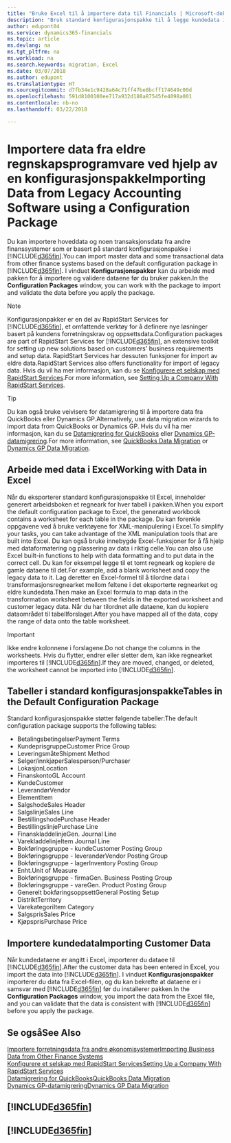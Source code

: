 ```yaml
---
title: "Bruke Excel til å importere data til Financials | Microsoft-dokumentasjon"
description: "Bruk standard konfigurasjonspakke til å legge kundedata i Excel og importere dataene tilbake til Finance and Operations, Business edition."
author: edupont04
ms.service: dynamics365-financials
ms.topic: article
ms.devlang: na
ms.tgt_pltfrm: na
ms.workload: na
ms.search.keywords: migration, Excel
ms.date: 03/07/2018
ms.author: edupont
ms.translationtype: HT
ms.sourcegitcommit: d7fb34e1c9428a64c71ff47be8bcff174649c00d
ms.openlocfilehash: 591d8100100ee717a932d188a87545fe4098a001
ms.contentlocale: nb-no
ms.lasthandoff: 03/22/2018

---
```

# <a name="importing-data-from-legacy-accounting-software-using-a-configuration-package"></a><span data-ttu-id="c5121-103">Importere data fra eldre regnskapsprogramvare ved hjelp av en konfigurasjonspakke</span><span class="sxs-lookup"><span data-stu-id="c5121-103">Importing Data from Legacy Accounting Software using a Configuration Package</span></span>
<span data-ttu-id="c5121-104">Du kan importere hoveddata og noen transaksjonsdata fra andre finanssystemer som er basert på standard konfigurasjonspakke i [!INCLUDE[d365fin](includes/d365fin_md.md)].</span><span class="sxs-lookup"><span data-stu-id="c5121-104">You can import master data and some transactional data from other finance systems based on the default configuration package in [!INCLUDE[d365fin](includes/d365fin_md.md)].</span></span> <span data-ttu-id="c5121-105">I vinduet **Konfigurasjonspakker** kan du arbeide med pakken for å importere og validere dataene før du bruker pakken.</span><span class="sxs-lookup"><span data-stu-id="c5121-105">In the **Configuration Packages** window, you can work with the package to import and validate the data before you apply the package.</span></span>  

> [!NOTE]  
> <span data-ttu-id="c5121-106">Konfigurasjonpakker er en del av RapidStart Services for [!INCLUDE[d365fin](includes/d365fin_md.md)], et omfattende verktøy for å definere nye løsninger basert på kundens forretningskrav og oppsettsdata.</span><span class="sxs-lookup"><span data-stu-id="c5121-106">Configuration packages are part of RapidStart Services for [!INCLUDE[d365fin](includes/d365fin_md.md)], an extensive toolkit for setting up new solutions based on customers' business requirements and setup data.</span></span> <span data-ttu-id="c5121-107">RapidStart Services har dessuten funksjoner for import av eldre data.</span><span class="sxs-lookup"><span data-stu-id="c5121-107">RapidStart Services also offers functionality for import of legacy data.</span></span> <span data-ttu-id="c5121-108">Hvis du vil ha mer informasjon, kan du se [Konfigurere et selskap med RapidStart Services](admin-set-up-a-company-with-rapidstart.md).</span><span class="sxs-lookup"><span data-stu-id="c5121-108">For more information, see [Setting Up a Company With RapidStart Services](admin-set-up-a-company-with-rapidstart.md).</span></span>

> [!TIP]  
>   <span data-ttu-id="c5121-109">Du kan også bruke veivisere for datamigrering til å importere data fra QuickBooks eller Dynamics GP.</span><span class="sxs-lookup"><span data-stu-id="c5121-109">Alternatively, use data migration wizards to import data from QuickBooks or Dynamics GP.</span></span> <span data-ttu-id="c5121-110">Hvis du vil ha mer informasjon, kan du se [Datamigrering for QuickBooks](ui-extensions-quickbooks-data-migration.md) eller [Dynamics GP-datamigrering](ui-extensions-dynamicsgp-data-migration.md).</span><span class="sxs-lookup"><span data-stu-id="c5121-110">For more information, see [QuickBooks Data Migration](ui-extensions-quickbooks-data-migration.md) or [Dynamics GP Data Migration](ui-extensions-dynamicsgp-data-migration.md).</span></span>  

## <a name="working-with-data-in-excel"></a><span data-ttu-id="c5121-111">Arbeide med data i Excel</span><span class="sxs-lookup"><span data-stu-id="c5121-111">Working with Data in Excel</span></span>
<span data-ttu-id="c5121-112">Når du eksporterer standard konfigurasjonspakke til Excel, inneholder generert arbeidsboken et regneark for hver tabell i pakken.</span><span class="sxs-lookup"><span data-stu-id="c5121-112">When you export the default configuration package to Excel, the generated workbook contains a worksheet for each table in the package.</span></span> <span data-ttu-id="c5121-113">Du kan forenkle oppgavene ved å bruke verktøyene for XML-manipulering i Excel.</span><span class="sxs-lookup"><span data-stu-id="c5121-113">To simplify your tasks, you can take advantage of the XML manipulation tools that are built into Excel.</span></span> <span data-ttu-id="c5121-114">Du kan også bruke innebygde Excel-funksjoner for å få hjelp med dataformatering og plassering av data i riktig celle.</span><span class="sxs-lookup"><span data-stu-id="c5121-114">You can also use Excel built-in functions to help with data formatting and to put data in the correct cell.</span></span> <span data-ttu-id="c5121-115">Du kan for eksempel legge til et tomt regneark og kopiere de gamle dataene til det.</span><span class="sxs-lookup"><span data-stu-id="c5121-115">For example, add a blank worksheet and copy the legacy data to it.</span></span> <span data-ttu-id="c5121-116">Lag deretter en Excel-formel til å tilordne data i transformasjonsregnearket mellom feltene i det eksporterte regnearket og eldre kundedata.</span><span class="sxs-lookup"><span data-stu-id="c5121-116">Then make an Excel formula to map data in the transformation worksheet between the fields in the exported worksheet and customer legacy data.</span></span> <span data-ttu-id="c5121-117">Når du har tilordnet alle dataene, kan du kopiere dataområdet til tabellforslaget.</span><span class="sxs-lookup"><span data-stu-id="c5121-117">After you have mapped all of the data, copy the range of data onto the table worksheet.</span></span>  

> [!IMPORTANT]  
>  <span data-ttu-id="c5121-118">Ikke endre kolonnene i forslagene.</span><span class="sxs-lookup"><span data-stu-id="c5121-118">Do not change the columns in the worksheets.</span></span> <span data-ttu-id="c5121-119">Hvis du flytter, endrer eller sletter dem, kan ikke regnearket importeres til [!INCLUDE[d365fin](includes/d365fin_md.md)].</span><span class="sxs-lookup"><span data-stu-id="c5121-119">If they are moved, changed, or deleted, the worksheet cannot be imported into [!INCLUDE[d365fin](includes/d365fin_md.md)].</span></span>

## <a name="tables-in-the-default-configuration-package"></a><span data-ttu-id="c5121-120">Tabeller i standard konfigurasjonspakke</span><span class="sxs-lookup"><span data-stu-id="c5121-120">Tables in the Default Configuration Package</span></span>
<span data-ttu-id="c5121-121">Standard konfigurasjonspakke støtter følgende tabeller:</span><span class="sxs-lookup"><span data-stu-id="c5121-121">The default configuration package supports the following tables:</span></span>

-   <span data-ttu-id="c5121-122">Betalingsbetingelser</span><span class="sxs-lookup"><span data-stu-id="c5121-122">Payment Terms</span></span>
-   <span data-ttu-id="c5121-123">Kundeprisgruppe</span><span class="sxs-lookup"><span data-stu-id="c5121-123">Customer Price Group</span></span>
-   <span data-ttu-id="c5121-124">Leveringsmåte</span><span class="sxs-lookup"><span data-stu-id="c5121-124">Shipment Method</span></span>
-   <span data-ttu-id="c5121-125">Selger/innkjøper</span><span class="sxs-lookup"><span data-stu-id="c5121-125">Salesperson/Purchaser</span></span>
-   <span data-ttu-id="c5121-126">Lokasjon</span><span class="sxs-lookup"><span data-stu-id="c5121-126">Location</span></span>
-   <span data-ttu-id="c5121-127">Finanskonto</span><span class="sxs-lookup"><span data-stu-id="c5121-127">GL Account</span></span>
-   <span data-ttu-id="c5121-128">Kunde</span><span class="sxs-lookup"><span data-stu-id="c5121-128">Customer</span></span>
-   <span data-ttu-id="c5121-129">Leverandør</span><span class="sxs-lookup"><span data-stu-id="c5121-129">Vendor</span></span>
-   <span data-ttu-id="c5121-130">Element</span><span class="sxs-lookup"><span data-stu-id="c5121-130">Item</span></span>
-   <span data-ttu-id="c5121-131">Salgshode</span><span class="sxs-lookup"><span data-stu-id="c5121-131">Sales Header</span></span>
-   <span data-ttu-id="c5121-132">Salgslinje</span><span class="sxs-lookup"><span data-stu-id="c5121-132">Sales Line</span></span>
-   <span data-ttu-id="c5121-133">Bestillingshode</span><span class="sxs-lookup"><span data-stu-id="c5121-133">Purchase Header</span></span>
-   <span data-ttu-id="c5121-134">Bestillingslinje</span><span class="sxs-lookup"><span data-stu-id="c5121-134">Purchase Line</span></span>
-   <span data-ttu-id="c5121-135">Finanskladdelinje</span><span class="sxs-lookup"><span data-stu-id="c5121-135">Gen. Journal Line</span></span>
-   <span data-ttu-id="c5121-136">Varekladdelinje</span><span class="sxs-lookup"><span data-stu-id="c5121-136">Item Journal Line</span></span>
-   <span data-ttu-id="c5121-137">Bokføringsgruppe - kunde</span><span class="sxs-lookup"><span data-stu-id="c5121-137">Customer Posting Group</span></span>
-   <span data-ttu-id="c5121-138">Bokføringsgruppe - leverandør</span><span class="sxs-lookup"><span data-stu-id="c5121-138">Vendor Posting Group</span></span>
-   <span data-ttu-id="c5121-139">Bokføringsgruppe - lager</span><span class="sxs-lookup"><span data-stu-id="c5121-139">Inventory Posting Group</span></span>
-   <span data-ttu-id="c5121-140">Enht.</span><span class="sxs-lookup"><span data-stu-id="c5121-140">Unit of Measure</span></span>
-   <span data-ttu-id="c5121-141">Bokføringsgruppe - firma</span><span class="sxs-lookup"><span data-stu-id="c5121-141">Gen. Business Posting Group</span></span>
-   <span data-ttu-id="c5121-142">Bokføringsgruppe - vare</span><span class="sxs-lookup"><span data-stu-id="c5121-142">Gen. Product Posting Group</span></span>
-   <span data-ttu-id="c5121-143">Generelt bokføringsoppsett</span><span class="sxs-lookup"><span data-stu-id="c5121-143">General Posting Setup</span></span>
-   <span data-ttu-id="c5121-144">Distrikt</span><span class="sxs-lookup"><span data-stu-id="c5121-144">Territory</span></span>
-   <span data-ttu-id="c5121-145">Varekategori</span><span class="sxs-lookup"><span data-stu-id="c5121-145">Item Category</span></span>
-   <span data-ttu-id="c5121-146">Salgspris</span><span class="sxs-lookup"><span data-stu-id="c5121-146">Sales Price</span></span>
-   <span data-ttu-id="c5121-147">Kjøpspris</span><span class="sxs-lookup"><span data-stu-id="c5121-147">Purchase Price</span></span>

## <a name="importing-customer-data"></a><span data-ttu-id="c5121-148">Importere kundedata</span><span class="sxs-lookup"><span data-stu-id="c5121-148">Importing Customer Data</span></span>
<span data-ttu-id="c5121-149">Når kundedataene er angitt i Excel, importerer du dataee til [!INCLUDE[d365fin](includes/d365fin_md.md)].</span><span class="sxs-lookup"><span data-stu-id="c5121-149">After the customer data has been entered in Excel, you import the data into [!INCLUDE[d365fin](includes/d365fin_md.md)].</span></span> <span data-ttu-id="c5121-150">I vinduet **Konfigurasjonspakker** importerer du data fra Excel-filen, og du kan bekrefte at dataene er i samsvar med [!INCLUDE[d365fin](includes/d365fin_md.md)] før du installerer pakken.</span><span class="sxs-lookup"><span data-stu-id="c5121-150">In the **Configuration Packages** window, you import the data from the Excel file, and you can validate that the data is consistent with [!INCLUDE[d365fin](includes/d365fin_md.md)] before you apply the package.</span></span>

## <a name="see-also"></a><span data-ttu-id="c5121-151">Se også</span><span class="sxs-lookup"><span data-stu-id="c5121-151">See Also</span></span>
[<span data-ttu-id="c5121-152">Importere forretningsdata fra andre økonomisystemer</span><span class="sxs-lookup"><span data-stu-id="c5121-152">Importing Business Data from Other Finance Systems</span></span>](upload-data.md)  
[<span data-ttu-id="c5121-153">Konfigurere et selskap med RapidStart Services</span><span class="sxs-lookup"><span data-stu-id="c5121-153">Setting Up a Company With RapidStart Services</span></span>](admin-set-up-a-company-with-rapidstart.md)  
[<span data-ttu-id="c5121-154">Datamigrering for QuickBooks</span><span class="sxs-lookup"><span data-stu-id="c5121-154">QuickBooks Data Migration</span></span>](ui-extensions-quickbooks-data-migration.md)  
[<span data-ttu-id="c5121-155">Dynamics GP-datamigrering</span><span class="sxs-lookup"><span data-stu-id="c5121-155">Dynamics GP Data Migration</span></span>](ui-extensions-dynamicsgp-data-migration.md)  

## [!INCLUDE[d365fin](includes/free_trial_md.md)]  
## [!INCLUDE[d365fin](includes/training_link_md.md)]

